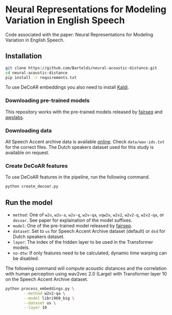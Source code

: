 # Neural Representations for Modeling Variation in English Speech
Code associated with the paper: Neural Representations for Modeling Variation in English Speech.


<!-- ## Citation


```bibtex

``` -->

## Installation

```bash
git clone https://github.com/Bartelds/neural-acoustic-distance.git
cd neural-acoustic-distance
pip install -r requirements.txt
```

To use DeCoAR embeddings you also need to install [Kaldi](https://github.com/kaldi-asr/kaldi).

### Downloading pre-trained models

This repository works with the pre-trained models released by [fairseq](https://github.com/pytorch/fairseq/blob/master/examples/wav2vec/README.md) and [awslabs](https://github.com/awslabs/speech-representations). 


### Downloading data

All Speech Accent archive data is available [online](https://accent.gmu.edu/). Check `data/wav-ids.txt` for the correct files.
The Dutch speakers dataset used for this study is available on request.

### Create DeCoAR features

To use DeCoAR features in the pipeline, run the following command.

```bash
python create_decoar.py
```

## Run the model

 - `method`: One of `w2v`, `w2v-a`, `w2v-q`, `w2v-qa`, `vqw2v`, `w2v2`, `w2v2-q`, `w2v2-qa`, or `decoar`. See paper for explaination of the model suffixes.
 - `model`: One of the pre-trained model released by [fairseq](https://github.com/pytorch/fairseq/blob/master/examples/wav2vec/README.md).
 - `dataset`: Set to `us` for Speech Accent Archive dataset (default) or `dsd` for Dutch speakers dataset.
 - `layer`: The index of the hidden layer to be used in the Transformer models.
 - `no-dtw`: If only features need to be calculated, dynamic time warping can be disabled.

The following command will compute acoustic distances and the correlation with human perception using wav2vec 2.0 (Large) with Transformer layer 10 on the Speech Accent Archive dataset.

```bash
python process_embeddings.py \
        --method w2v2-qa \
        --model libri960_big \
        --dataset us \
        --layer 10
```
